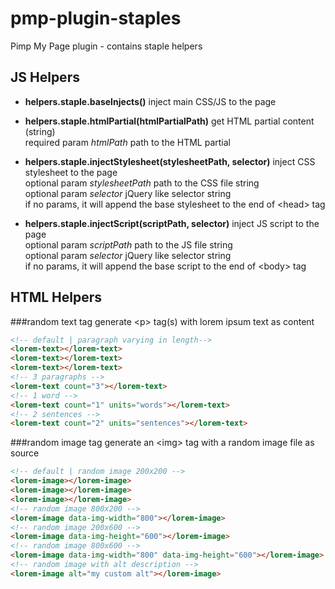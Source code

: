 # pmp-plugin-staples
Pimp My Page plugin - contains staple helpers 

## JS Helpers

- **helpers.staple.baseInjects()** inject main CSS/JS to the page  

- **helpers.staple.htmlPartial(htmlPartialPath)** get HTML partial content (string)  
 required param *htmlPath* path to the HTML partial  

- **helpers.staple.injectStylesheet(stylesheetPath, selector)** inject CSS stylesheet to the page  
 optional param *stylesheetPath* path to the CSS file string  
 optional param *selector* jQuery like selector string  
 if no params, it will append the base stylesheet to the end of &lt;head&gt; tag

- **helpers.staple.injectScript(scriptPath, selector)** inject JS script to the page  
 optional param *scriptPath* path to the JS file string  
 optional param *selector* jQuery like selector string  
 if no params, it will append the base script to the end of &lt;body&gt; tag

## HTML Helpers

###random text tag
generate &lt;p&gt; tag(s) with lorem ipsum text as content
```html
<!-- default | paragraph varying in length-->
<lorem-text></lorem-text>
<lorem-text></lorem-text>
<lorem-text></lorem-text>
<!-- 3 paragraphs -->
<lorem-text count="3"></lorem-text>
<!-- 1 word -->
<lorem-text count="1" units="words"></lorem-text>
<!-- 2 sentences -->
<lorem-text count="2" units="sentences"></lorem-text>
```
###random image tag
generate an &lt;img&gt; tag with a random image file as source
```html
<!-- default | random image 200x200 -->
<lorem-image></lorem-image>
<lorem-image></lorem-image>
<lorem-image></lorem-image>
<!-- random image 800x200 -->
<lorem-image data-img-width="800"></lorem-image>
<!-- random image 200x600 -->
<lorem-image data-img-height="600"></lorem-image>
<!-- random image 800x600 -->
<lorem-image data-img-width="800" data-img-height="600"></lorem-image>
<!-- random image with alt description -->
<lorem-image alt="my custom alt"></lorem-image>
```
